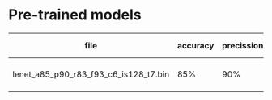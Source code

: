 
# Pre-trained models

| file| accuracy| precission|recall|f1 score| image size|type for
| ------------- |---------------| ------|----|---|---|---|
| lenet_a85_p90_r83_f93_c6_is128_t7.bin      | 85%| 90%|83%|93%|128 px|cytology (6 classes)|
